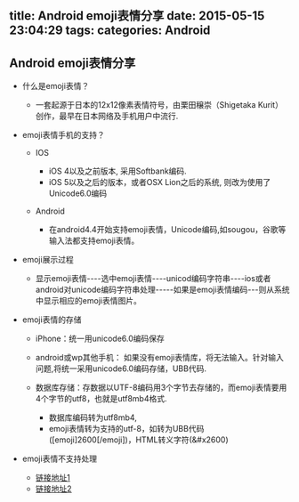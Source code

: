 title: Android emoji表情分享
date: 2015-05-15 23:04:29
tags:
categories: Android
---


## Android emoji表情分享

- 什么是emoji表情？

	- 一套起源于日本的12x12像素表情符号，由栗田穣崇（Shigetaka Kurit）创作，最早在日本网络及手机用户中流行.

- emoji表情手机的支持？
    - IOS
		- iOS 4以及之前版本, 采用Softbank编码.
		- iOS 5以及之后的版本，或者OSX Lion之后的系统, 则改为使用了Unicode6.0编码

    - Android
	    - 在android4.4开始支持emoji表情，Unicode编码,如sougou，谷歌等输入法都支持emoji表情。


- emoji展示过程

	- 显示emoji表情----选中emoji表情----unicod编码字符串----ios或者android对unicode编码字符串处理-----如果是emoji表情编码---则从系统中显示相应的emoji表情图片。

- emoji表情的存储

    - iPhone：统一用unicode6.0编码保存

	- android或wp其他手机： 如果没有emoji表情库，将无法输入。针对输入问题,将统一采用unicode6.0编码存储，UBB代码.

    - 数据库存储：存数据以UTF-8编码用3个字节去存储的，而emoji表情要用4个字节的utf8，也就是utf8mb4格式.
        - 数据库编码转为utf8mb4,
 		- emoji表情转为支持的utf-8，如转为UBB代码([emoji]2600[/emoji])，HTML转义字符(&#x2600)
- emoji表情不支持处理
    - [链接地址1](http://ragnraok.github.io/android-emoji-font-method.html)
    - [链接地址2](http://bbs.csdn.net/topics/390055415)

